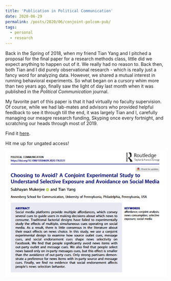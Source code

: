 ```yaml
---
title: 'Publication in Political Communication'
date: 2020-06-29
permalink: /posts/2020/06/conjoint-polcom-pub/
tags:
  - personal
  - research
---
```


Back in the Spring of 2018, when my friend Tian Yang and I pitched a proposal for the final paper for a research methods class, little did we expect anything to happen out of it.
We really had no reason to. Back then, both Tian and I did purely observational research - which is really just a fancy word for analyzing data. However, we shared a mutual interest in running behavioral experiments. So what began on a cursory whim more than two years ago, finally saw the light of day last month when it was published in the *Political Communication* journal.

My favorite part of this paper is that it had virtually no faculty supervision. Of course, while we had lab-mates and advisors who provided helpful feedback to see it through till the end, it was largely Tian and I, carefully managing our meagre research funding, Skyping once every fortnight, and scratching our heads through most of 2019.

Find it [here](https://www.tandfonline.com/doi/ref/10.1080/10584609.2020.1763531).

Hit me up for ungated access!

![polcomm conjoint screengrab](/assets/images/polcomm-conjoint.png)
